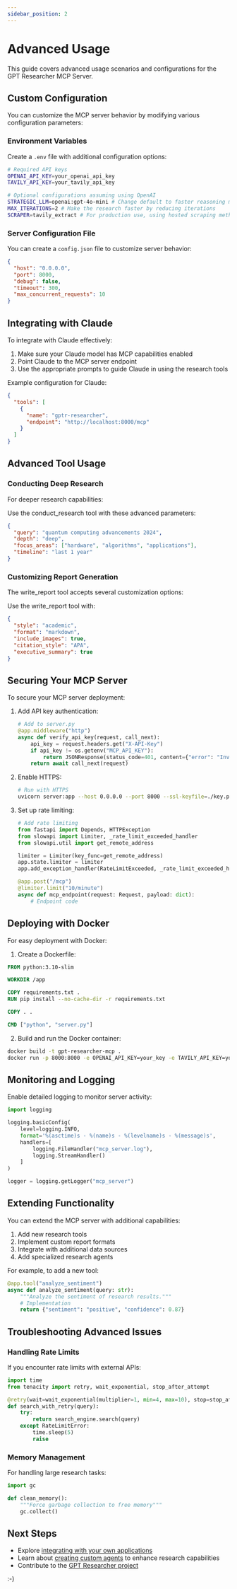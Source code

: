 ```yaml
---
sidebar_position: 2
---
```


# Advanced Usage

This guide covers advanced usage scenarios and configurations for the GPT Researcher MCP Server.

## Custom Configuration

You can customize the MCP server behavior by modifying various configuration parameters:

### Environment Variables

Create a `.env` file with additional configuration options:

```bash
# Required API keys
OPENAI_API_KEY=your_openai_api_key
TAVILY_API_KEY=your_tavily_api_key

# Optional configurations assuming using OpenAI
STRATEGIC_LLM=openai:gpt-4o-mini # Change default to faster reasoning model
MAX_ITERATIONS=2 # Make the research faster by reducing iterations
SCRAPER=tavily_extract # For production use, using hosted scraping methods (assuming you use tavily)
```

### Server Configuration File

You can create a `config.json` file to customize server behavior:

```json
{
  "host": "0.0.0.0",
  "port": 8000,
  "debug": false,
  "timeout": 300,
  "max_concurrent_requests": 10
}
```

## Integrating with Claude

To integrate with Claude effectively:

1. Make sure your Claude model has MCP capabilities enabled
2. Point Claude to the MCP server endpoint
3. Use the appropriate prompts to guide Claude in using the research tools

Example configuration for Claude:

```json
{
  "tools": [
    {
      "name": "gptr-researcher",
      "endpoint": "http://localhost:8000/mcp"
    }
  ]
}
```

## Advanced Tool Usage

### Conducting Deep Research

For deeper research capabilities:

Use the conduct_research tool with these advanced parameters:

```json
{
  "query": "quantum computing advancements 2024",
  "depth": "deep",
  "focus_areas": ["hardware", "algorithms", "applications"],
  "timeline": "last 1 year"
}
```

### Customizing Report Generation

The write_report tool accepts several customization options:

Use the write_report tool with:

```json
{
  "style": "academic",
  "format": "markdown",
  "include_images": true,
  "citation_style": "APA",
  "executive_summary": true
}
```

## Securing Your MCP Server

To secure your MCP server deployment:

1. Add API key authentication:
   ```python
   # Add to server.py
   @app.middleware("http")
   async def verify_api_key(request, call_next):
       api_key = request.headers.get("X-API-Key")
       if api_key != os.getenv("MCP_API_KEY"):
           return JSONResponse(status_code=401, content={"error": "Invalid API key"})
       return await call_next(request)
   ```

2. Enable HTTPS:
   ```bash
   # Run with HTTPS
   uvicorn server:app --host 0.0.0.0 --port 8000 --ssl-keyfile=./key.pem --ssl-certfile=./cert.pem
   ```

3. Set up rate limiting:
   ```python
   # Add rate limiting
   from fastapi import Depends, HTTPException
   from slowapi import Limiter, _rate_limit_exceeded_handler
   from slowapi.util import get_remote_address

   limiter = Limiter(key_func=get_remote_address)
   app.state.limiter = limiter
   app.add_exception_handler(RateLimitExceeded, _rate_limit_exceeded_handler)

   @app.post("/mcp")
   @limiter.limit("10/minute")
   async def mcp_endpoint(request: Request, payload: dict):
       # Endpoint code
   ```

## Deploying with Docker

For easy deployment with Docker:

1. Create a Dockerfile:
```dockerfile
FROM python:3.10-slim

WORKDIR /app

COPY requirements.txt .
RUN pip install --no-cache-dir -r requirements.txt

COPY . .

CMD ["python", "server.py"]
```

2. Build and run the Docker container:
```bash
docker build -t gpt-researcher-mcp .
docker run -p 8000:8000 -e OPENAI_API_KEY=your_key -e TAVILY_API_KEY=your_key gpt-researcher-mcp
```

## Monitoring and Logging

Enable detailed logging to monitor server activity:

```python
import logging

logging.basicConfig(
    level=logging.INFO,
    format='%(asctime)s - %(name)s - %(levelname)s - %(message)s',
    handlers=[
        logging.FileHandler("mcp_server.log"),
        logging.StreamHandler()
    ]
)

logger = logging.getLogger("mcp_server")
```

## Extending Functionality

You can extend the MCP server with additional capabilities:

1. Add new research tools
2. Implement custom report formats
3. Integrate with additional data sources
4. Add specialized research agents

For example, to add a new tool:

```python
@app.tool("analyze_sentiment")
async def analyze_sentiment(query: str):
    """Analyze the sentiment of research results."""
    # Implementation
    return {"sentiment": "positive", "confidence": 0.87}
```

## Troubleshooting Advanced Issues

### Handling Rate Limits

If you encounter rate limits with external APIs:

```python
import time
from tenacity import retry, wait_exponential, stop_after_attempt

@retry(wait=wait_exponential(multiplier=1, min=4, max=10), stop=stop_after_attempt(5))
def search_with_retry(query):
    try:
        return search_engine.search(query)
    except RateLimitError:
        time.sleep(5)
        raise
```

### Memory Management

For handling large research tasks:

```python
import gc

def clean_memory():
    """Force garbage collection to free memory"""
    gc.collect()
```

## Next Steps

- Explore [integrating with your own applications](../frontend/introduction)
- Learn about [creating custom agents](../multi_agents/langgraph) to enhance research capabilities
- Contribute to the [GPT Researcher project](../../contribute)

:-)

